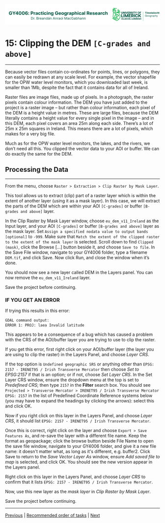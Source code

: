 ![UL Geography logo](../assets/images/GY4006_logo.png)

# 15: Clipping the DEM ```[C-grades and above]```
___

Because vector files contain co-ordinates for points, lines, or polygons, they can easily be redrawn at any scale level. For example, the vector shapefile for the OPW water level monitors, which you downloaded last week, is smaller than 1Mb, despite the fact that it contains data for all of Ireland. 

Raster files are image files, made up of pixels. In a photograph, the raster pixels contain colour information. The DEM you have just added to the project is a raster image – but rather than colour information, each pixel of the DEM is a height value in metres. These are large files, because the DEM literally contains a height value for every single pixel in the image – and in this DEM, each pixel covers an area 25m along each side. There’s a lot of 25m x 25m squares in Ireland. This means there are a lot of pixels, which makes for a very big file.

Much as for the OPW water level monitors, the lakes, and the rivers, we don’t need all this. You clipped the vector data to your AOI or buffer. We can do exactly the same for the DEM.

## Processing the Data
___

From the menu, choose ```Raster > Extraction > Clip Raster by Mask Layer```.

This tool allows us to extract (clip) part of a raster layer which is within the extent of another layer (using it as a mask layer). In this case, we will extract the parts of the DEM which are within your AOI ```[C-grades]``` or buffer ```[B-grades and above]``` layer.

In the Clip Raster by Mask Layer window, choose ```eu_dem_v11_Ireland``` as the Input layer, and your AOI ```[C-grades]``` or buffer ```[B-grades and above]``` layer as the mask layer. Set ```Assign a specified nodata value to output bands [optional]``` to ```-999```. Make sure that ```Match the extent of the clipped raster to the extent of the mask layer``` is selected. Scroll down to find ```Clipped (mask)```, click the Browse [...] button beside it, and choose ```Save to file```. In the Save File window, navigate to your GY4006 folder, type a filename ```DEM.tif```, and click Save. Now click Run, and close the window when it’s done.

You should now see a new layer called DEM in the Layers panel. You can now remove the ```eu_dem_v11_Ireland``` layer.

Save the project before continuing.

### IF YOU GET AN ERROR

If trying this results in this error:
```
GDAL command output:
ERROR 1: PROJ: laea Invalid latitude
```

This appears to be a consequence of a bug which has caused a problem with the CRS of the AOI/buffer layer you are trying to use to clip the raster. 

If you get this error, first right click on your AOI/buffer layer (the layer you are using to clip the raster) in the Layers Panel, and choose *Layer CRS*. 

If the top option is ```Undefined geographic SRS``` or anything other than ```EPSG: 2157 - IRENET95 / Irish Transverse Mercator``` then choose *Set to EPSG:2157* if that is an option; or if not, choose *Set Layer CRS*. In the Set Layer CRS window, ensure the dropdown menu at the top is set to *Predefined CRS*; then type ```2157``` in the **Filter** search box. You should see ```Projected > Transverse Mercator > IRENET95 / Irish Transverse Mercator EPSG: 2157``` in the list of Predefined Coordinate Reference systems below (you may have to expand the headings by clicking the arrows): select this and click OK.

Now if you right click on this layer in the Layers Panel, and choose *Layer CRS*, it should list ```EPSG: 2157 - IRENET95 / Irish Transverse Mercator```.

Once this is correct, right click on the layer and choose ```Export > Save Features As```, and re-save the layer with a different file name. Keep the format as geopackage; click the browse button beside File Name to open the save file window, navigate to your GY4006 folder, and give it a new file name: it doesn't matter what, as long as it's different, e.g. buffer2. Click Save to return to the *Save Vector Layer As* window, ensure *Add saved file to map* is selected, and click OK. You should see the new version appear in the Layers panel.

Right click on this layer in the Layers Panel, and choose *Layer CRS* to confirm that it lists ```EPSG: 2157 - IRENET95 / Irish Transverse Mercator```.

Now, use this new layer as the *mask layer* in *Clip Raster by Mask Layer*.

Save the project before continuing.


___
[Previous](./14_Adding_DEM.md) | [Recommended order of tasks](./start.md#recommended-order-of-tasks) | [Next](./16_DEM_hillshade.md)